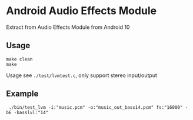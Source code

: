 <!--
 * @Descripttion: 
 * @version: 
 * @Author: ASR_AUDIO
 * @Date: 2023-08-03 09:15:08
-->
# Android Audio Effects Module
Extract from Audio Effects Module from Android 10

## Usage
```
make clean
make
```

Usage see ```./test/lvmtest.c```, only support stereo input/output

## Example
```
 ./bin/test_lvm -i:"music.pcm" -o:"music_out_bass14.pcm" fs:"16000" -bE -basslvl:"14"
```
